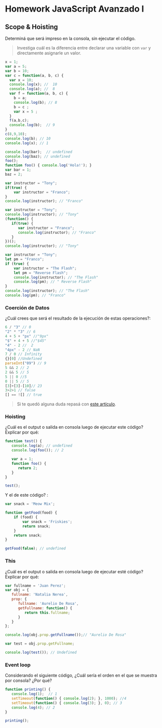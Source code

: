 
# Homework JavaScript Avanzado I

## Scope & Hoisting

Determiná que será impreso en la consola, sin ejecutar el código.

> Investiga cuál es la diferencia entre declarar una variable con `var` y directamente asignarle un valor.

```javascript
x = 1;
var a = 5;
var b = 10;
var c = function(a, b, c) {
  var x = 10;
  console.log(x); //  10 
  console.log(a); //  8
  var f = function(a, b, c) {
    b = a; 
    console.log(b); // 8
    b = c ; 
    var x = 5 ;
  }
  f(a,b,c);
  console.log(b);  // 9 
}
c(8,9,10);
console.log(b); // 10 
console.log(x); // 1
```

```javascript
console.log(bar);  // undefined
console.log(baz); // undefined 
foo();
function foo() { console.log('Hola!'); }
var bar = 1;
baz = 2;
```

```javascript
var instructor = "Tony";
if(true) {
    var instructor = "Franco";
}
console.log(instructor); // "Franco"
```

```javascript
var instructor = "Tony"; 
console.log(instructor); // "Tony"
(function() {
   if(true) {
      var instructor = "Franco";
      console.log(instructor); // "Franco"
   }
})();
console.log(instructor); // "Tony"
```

```javascript
var instructor = "Tony";
let pm = "Franco";
if (true) {
    var instructor = "The Flash";
    let pm = "Reverse Flash";
    console.log(instructor); // "The Flash"
    console.log(pm); // " Reverse Flash"
}
console.log(instructor); // "The Flash"
console.log(pm); // "Franco"
```
### Coerción de Datos

¿Cuál crees que será el resultado de la ejecución de estas operaciones?:

```javascript
6 / "3" // 0
"2" * "3" // 6
4 + 5 + "px" //"9px"
"$" + 4 + 5 //"$45"
"4" - 2 //  2
"4px" - 2 // NaN
7 / 0 // Infinity
{}[0] //Undefined
parseInt("09") // 9
5 && 2 // 2
2 && 5 // 5
5 || 0 //5
0 || 5 // 5
[3]+[3]-[10]// 23
3>2>1 // false
[] == ![] // true 
```

> Si te quedó alguna duda repasá con [este artículo](http://javascript.info/tutorial/object-conversion).


### Hoisting

¿Cuál es el output o salida en consola luego de ejecutar este código? Explicar por qué:

```javascript
function test() {
   console.log(a); // undefined
   console.log(foo()); // 2

   var a = 1;
   function foo() {
      return 2;
   }
}

test();
```

Y el de este código? :

```javascript
var snack = 'Meow Mix';

function getFood(food) {
    if (food) {
        var snack = 'Friskies';
        return snack;
    }
    return snack;
}

getFood(false); // undefined
```


### This

¿Cuál es el output o salida en consola luego de ejecutar esté código? Explicar por qué:

```javascript
var fullname = 'Juan Perez';
var obj = {
   fullname: 'Natalia Nerea',
   prop: {
      fullname: 'Aurelio De Rosa',
      getFullname: function() {
         return this.fullname;
      }
   }
};

console.log(obj.prop.getFullname());// "Aurelio De Rosa"

var test = obj.prop.getFullname;

console.log(test()); // Undefined
```

### Event loop

Considerando el siguiente código, ¿Cuál sería el orden en el que se muestra por consola? ¿Por qué?

```javascript
function printing() {
   console.log(1);  // 1
   setTimeout(function() { console.log(2); }, 1000); //4
   setTimeout(function() { console.log(3); }, 0); // 3
   console.log(4); // 2
}

printing();
```
